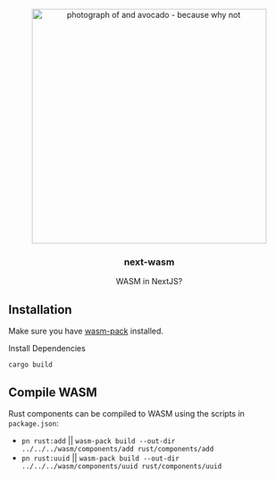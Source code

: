 <!-- PROJECT LOGO -->
<br />
<div align="center">
  <a href="https://github.com/lukethacoder/word-repo">
    <img src="https://images.unsplash.com/photo-1594921194380-d4d03d481e83?q=80&w=2970&auto=format&fit=crop&ixlib=rb-4.0.3&ixid=M3wxMjA3fDB8MHxwaG90by1wYWdlfHx8fGVufDB8fHx8fA%3D%3D" alt="photograph of and avocado - because why not" width="420">
  </a>

<h3 align="center">next-wasm</h3>
  <p align="center">
    WASM in NextJS?
  </p>
</div>

## Installation

Make sure you have [wasm-pack](https://rustwasm.github.io/wasm-pack/installer/) installed.

Install Dependencies

```
cargo build
```

## Compile WASM

Rust components can be compiled to WASM using the scripts in `package.json`:

- `pn rust:add` || `wasm-pack build --out-dir ../../../wasm/components/add rust/components/add`
- `pn rust:uuid` || `wasm-pack build --out-dir ../../../wasm/components/uuid rust/components/uuid`